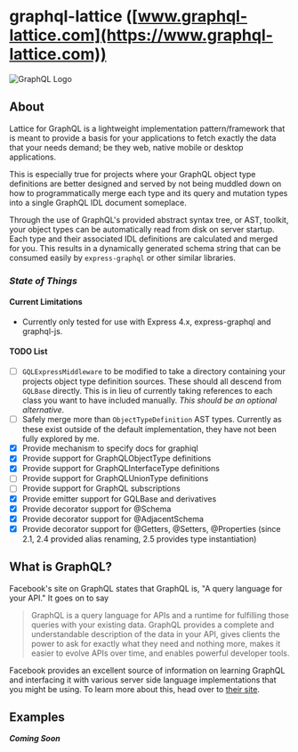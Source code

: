 # graphql-lattice ([www.graphql-lattice.com](https://www.graphql-lattice.com))
![GraphQL Logo](http://www.graphql-lattice.com/assets/lattice/logo_circled_256x256.png)

## About
Lattice for GraphQL is a lightweight implementation pattern/framework that is meant to provide a basis for your applications to fetch exactly the data that your needs demand; be they web, native mobile or desktop applications.

This is especially true for projects where your GraphQL object type definitions are better designed and served by not being muddled down on how to programmatically merge each type and its query and mutation types into a single GraphQL IDL document someplace.

Through the use of GraphQL's provided abstract syntax tree, or AST, toolkit, your object types can be automatically read from disk on server startup. Each type and their associated IDL definitions are calculated and merged for you. This results in a dynamically generated schema string that can be consumed easily by `express-graphql` or other similar libraries.

### _State of Things_

#### Current Limitations
 * Currently only tested for use with Express 4.x, express-graphql and graphql-js. 

#### TODO List
 - [ ] `GQLExpressMiddleware` to be modified to take a directory containing your projects object type definition sources. These should all descend from `GQLBase` directly. This is in lieu of currently taking references to each class you want to have included manually. *This should be an optional alternative*.
 - [ ] Safely merge more than `ObjectTypeDefinition` AST types. Currently as these exist outside of the default implementation, they have not been fully explored by me.
 - [x] Provide mechanism to specify docs for graphiql
 - [x] Provide support for GraphQLObjectType definitions 
 - [x] Provide support for GraphQLInterfaceType definitions 
 - [ ] Provide support for GraphQLUnionType definitions
 - [ ] Provide support for GraphQL subscriptions
 - [x] Provide emitter support for GQLBase and derivatives
 - [x] Provide decorator support for @Schema 
 - [x] Provide decorator support for @AdjacentSchema
 - [x] Provide decorator support for @Getters, @Setters, @Properties (since 2.1, 2.4 provided alias renaming, 2.5 provides type instantiation)

## What is GraphQL?
Facebook's site on GraphQL states that GraphQL is, "A query language for your API." It goes on to say

> GraphQL is a query language for APIs and a runtime for fulfilling those queries with your existing data. GraphQL provides a complete and understandable description of the data in your API, gives clients the power to ask for exactly what they need and nothing more, makes it easier to evolve APIs over time, and enables powerful developer tools.

Facebook provides an excellent source of information on learning GraphQL and interfacing it with various server side language implementations that you might be using. To learn more about this, head over to [their site](https://www.graphql.org).

## Examples
***Coming Soon***
